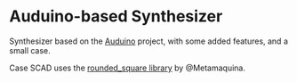 # Auduino-based Synthesizer
Synthesizer based on the [Auduino](http://code.google.com/p/tinkerit/wiki/Auduino) project, with some added features, and a small case.

Case SCAD uses the [rounded_square library](https://github.com/Metamaquina/Metamaquina2Beta/blob/master/rounded_square.scad) by @Metamaquina.
